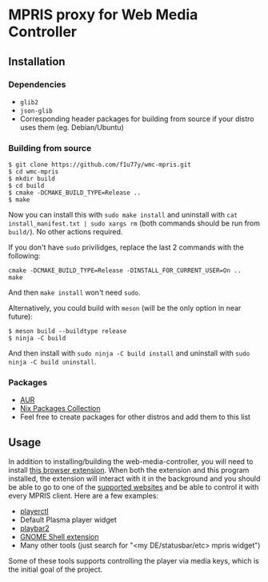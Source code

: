 # MPRIS proxy for Web Media Controller

## Installation
### Dependencies
- `glib2`
- `json-glib`
- Corresponding header packages for building from source if your distro uses them (eg. Debian/Ubuntu)
### Building from source
```
$ git clone https://github.com/f1u77y/wmc-mpris.git
$ cd wmc-mpris
$ mkdir build
$ cd build
$ cmake -DCMAKE_BUILD_TYPE=Release ..
$ make
```
Now you can install this with `sudo make install` and uninstall with
`cat install_manifest.txt | sudo xargs rm` (both commands should be run from `build/`).
No other actions required.

If you don't have `sudo` privilidges, replace the last 2 commands with the following:

```
cmake -DCMAKE_BUILD_TYPE=Release -DINSTALL_FOR_CURRENT_USER=On ..
make
```

And then `make install` won't need `sudo`.

Alternatively, you could build with `meson` (will be the only option in near future):
```
$ meson build --buildtype release
$ ninja -C build
```

And then install with `sudo ninja -C build install` and uninstall with
`sudo ninja -C build uninstall`.

### Packages
- [AUR](https://aur.archlinux.org/packages/web-media-controller-mpris-git/)
- [Nix Packages Collection](https://github.com/NixOS/nixpkgs/tree/master/pkgs/applications/misc/web-media-controller)
- Feel free to create packages for other distros and add them to this list

## Usage

In addition to installing/building the web-media-controller, you will need to install [this browser extension](https://github.com/f1u77y/web-media-controller/releases). When both the extension and this program installed, the extension will interact with it in the background and you should be able to go to one of the [supported websites](https://github.com/f1u77y/web-media-controller#supported-websites) and be able to control it with every MPRIS client. Here are a few examples:

- [playerctl](https://github.com/acrisci/playerctl)
- Default Plasma player widget
- [playbar2](https://github.com/audoban/PlayBar2)
- [GNOME Shell extension](https://extensions.gnome.org/extension/1379/mpris-indicator-button/)
- Many other tools (just search for "<my DE/statusbar/etc> mpris widget")

Some of these tools supports controlling the player via media keys, which is the initial goal of the project.
